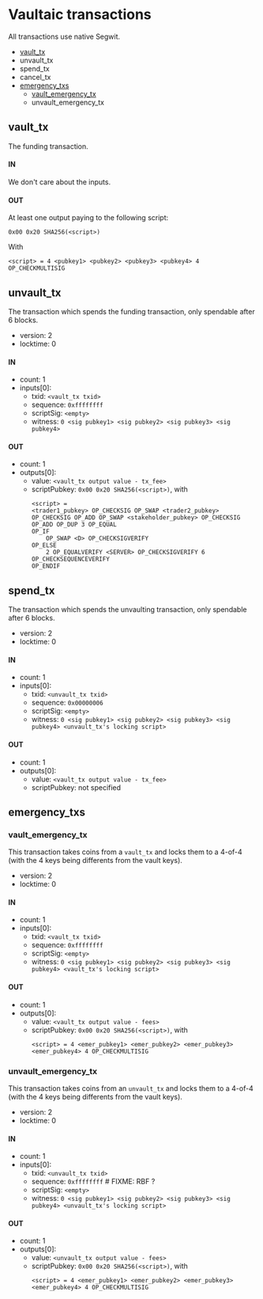 # Vaultaic transactions

All transactions use native Segwit.

- [vault_tx](#vault_tx)
- unvault_tx
- spend_tx
- cancel_tx
- [emergency_txs](#emergency_txs)
    - [vault_emergency_tx](#vault_emergency_tx)
    - unvault_emergency_tx

## vault_tx

The funding transaction.

#### IN

We don't care about the inputs.

#### OUT

At least one output paying to the following script:
```
0x00 0x20 SHA256(<script>)
```
With
```
<script> = 4 <pubkey1> <pubkey2> <pubkey3> <pubkey4> 4 OP_CHECKMULTISIG
```

## unvault_tx

The transaction which spends the funding transaction, only spendable after 6
blocks.

- version: 2
- locktime: 0

#### IN

- count: 1
- inputs[0]:
    - txid: `<vault_tx txid>`
    - sequence: `0xffffffff`
    - scriptSig: `<empty>`
    - witness: `0 <sig pubkey1> <sig pubkey2> <sig pubkey3> <sig pubkey4>`

#### OUT

- count: 1
- outputs[0]:
    - value: `<vault_tx output value - tx_fee>`
    - scriptPubkey: `0x00 0x20 SHA256(<script>)`, with
        ```
        <script> =
        <trader1_pubkey> OP_CHECKSIG OP_SWAP <trader2_pubkey> OP_CHECKSIG OP_ADD OP_SWAP <stakeholder_pubkey> OP_CHECKSIG OP_ADD OP_DUP 3 OP_EQUAL
        OP_IF
            OP_SWAP <D> OP_CHECKSIGVERIFY
        OP_ELSE
            2 OP_EQUALVERIFY <SERVER> OP_CHECKSIGVERIFY 6 OP_CHECKSEQUENCEVERIFY
        OP_ENDIF
        ```

## spend_tx

The transaction which spends the unvaulting transaction, only spendable after 6
blocks.

- version: 2
- locktime: 0

#### IN

- count: 1
- inputs[0]:
    - txid: `<unvault_tx txid>`
    - sequence: `0x00000006`
    - scriptSig: `<empty>`
    - witness: `0 <sig pubkey1> <sig pubkey2> <sig pubkey3> <sig pubkey4> <unvault_tx's locking script>`

#### OUT

- count: 1
- outputs[0]:
    - value: `<vault_tx output value - tx_fee>`
    - scriptPubkey: not specified


## emergency_txs

### vault_emergency_tx

This transaction takes coins from a `vault_tx` and locks them to a 4-of-4 (with the 4 keys
being differents from the vault keys).

- version: 2
- locktime: 0

#### IN

- count: 1
- inputs[0]:
    - txid: `<vault_tx txid>`
    - sequence: `0xffffffff`
    - scriptSig: `<empty>`
    - witness: `0 <sig pubkey1> <sig pubkey2> <sig pubkey3> <sig pubkey4> <vault_tx's locking script>`

#### OUT

- count: 1
- outputs[0]:
    - value: `<vault_tx output value - fees>`
    - scriptPubkey: `0x00 0x20 SHA256(<script>)`, with
        ```
        <script> = 4 <emer_pubkey1> <emer_pubkey2> <emer_pubkey3> <emer_pubkey4> 4 OP_CHECKMULTISIG
        ```

### unvault_emergency_tx

This transaction takes coins from an `unvault_tx` and locks them to a 4-of-4 (with the 4 keys
being differents from the vault keys).

- version: 2
- locktime: 0

#### IN

- count: 1
- inputs[0]:
    - txid: `<unvault_tx txid>`
    - sequence: `0xffffffff` # FIXME: RBF ?
    - scriptSig: `<empty>`
    - witness: `0 <sig pubkey1> <sig pubkey2> <sig pubkey3> <sig pubkey4> <unvault_tx's locking script>`

#### OUT

- count: 1
- outputs[0]:
    - value: `<unvault_tx output value - fees>`
    - scriptPubkey: `0x00 0x20 SHA256(<script>)`, with
        ```
        <script> = 4 <emer_pubkey1> <emer_pubkey2> <emer_pubkey3> <emer_pubkey4> 4 OP_CHECKMULTISIG
        ```
